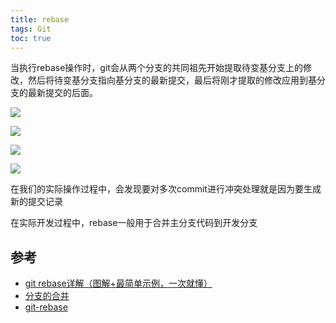 ```yaml
---
title: rebase
tags: Git
toc: true
---
```



当执行rebase操作时，git会从两个分支的共同祖先开始提取待变基分支上的修改，然后将待变基分支指向基分支的最新提交，最后将刚才提取的修改应用到基分支的最新提交的后面。



![](capture_stepup1_4_6.png)

![](capture_stepup1_4_7.png)

![](capture_stepup1_4_8.png)

![](capture_stepup1_4_9.png)

在我们的实际操作过程中，会发现要对多次commit进行冲突处理就是因为要生成新的提交记录


在实际开发过程中，rebase一般用于合并主分支代码到开发分支

## 参考

- [git rebase详解（图解+最简单示例，一次就懂）](https://blog.csdn.net/weixin_42310154/article/details/119004977)
- [分支的合并](https://backlog.com/git-tutorial/cn/stepup/stepup1_4.html)
- [git-rebase](https://www.kancloud.cn/apachecn/git-doc-zh/1945518)